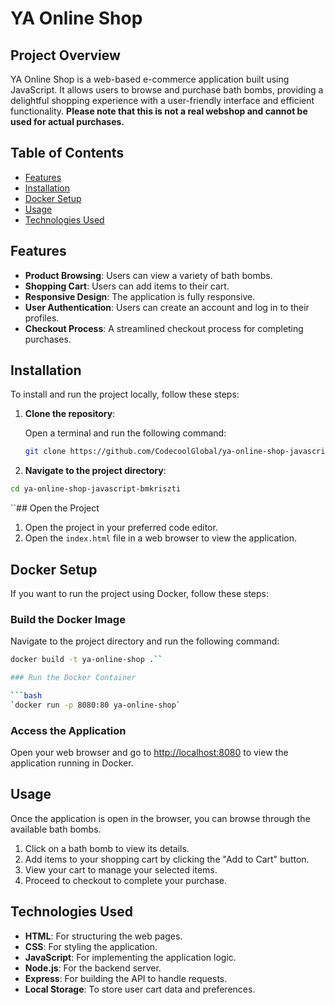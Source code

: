 
# YA Online Shop

## Project Overview

YA Online Shop is a web-based e-commerce application built using JavaScript. It allows users to browse and purchase bath bombs, providing a delightful shopping experience with a user-friendly interface and efficient functionality. **Please note that this is not a real webshop and cannot be used for actual purchases.**


## Table of Contents

- [Features](#features)
- [Installation](#installation)
- [Docker Setup](#docker-setup)
- [Usage](#usage)
- [Technologies Used](#technologies-used)

## Features

- **Product Browsing**: Users can view a variety of bath bombs.
- **Shopping Cart**: Users can add items to their cart.
- **Responsive Design**: The application is fully responsive.
- **User Authentication**: Users can create an account and log in to their profiles.
- **Checkout Process**: A streamlined checkout process for completing purchases.

## Installation

To install and run the project locally, follow these steps:

1. **Clone the repository**:

   Open a terminal and run the following command:

   ```bash
   git clone https://github.com/CodecoolGlobal/ya-online-shop-javascript-bmkriszti
   ```
2. **Navigate to the project directory**:

```bash
cd ya-online-shop-javascript-bmkriszti
```

``## Open the Project

1. Open the project in your preferred code editor.
2. Open the `index.html` file in a web browser to view the application.

## Docker Setup

If you want to run the project using Docker, follow these steps:

### Build the Docker Image

Navigate to the project directory and run the following command:

```bash
docker build -t ya-online-shop .`` 

### Run the Docker Container

```bash
`docker run -p 8080:80 ya-online-shop` 
```
### Access the Application

Open your web browser and go to [http://localhost:8080](http://localhost:8080) to view the application running in Docker.

## Usage

Once the application is open in the browser, you can browse through the available bath bombs.

1.  Click on a bath bomb to view its details.
2.  Add items to your shopping cart by clicking the "Add to Cart" button.
3.  View your cart to manage your selected items.
4.  Proceed to checkout to complete your purchase.


## Technologies Used

- **HTML**: For structuring the web pages.
- **CSS**: For styling the application.
- **JavaScript**: For implementing the application logic.
- **Node.js**: For the backend server.
- **Express**: For building the API to handle requests.
- **Local Storage**: To store user cart data and preferences.

